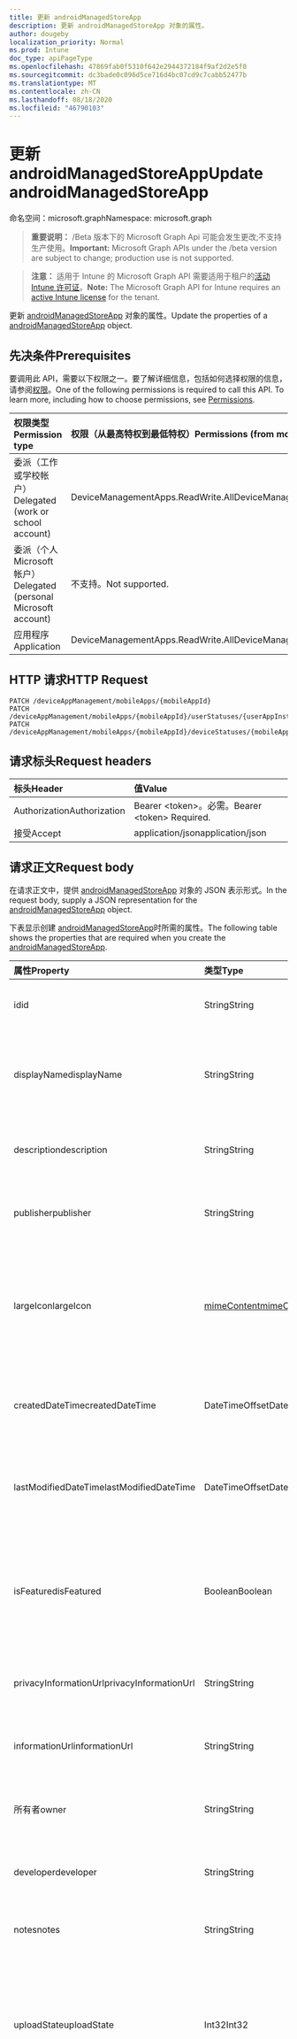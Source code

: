 ```yaml
---
title: 更新 androidManagedStoreApp
description: 更新 androidManagedStoreApp 对象的属性。
author: dougeby
localization_priority: Normal
ms.prod: Intune
doc_type: apiPageType
ms.openlocfilehash: 47869fab0f5310f642e2944372184f9af2d2e5f0
ms.sourcegitcommit: dc3bade0c096d5ce716d4bc07cd9c7cabb52477b
ms.translationtype: MT
ms.contentlocale: zh-CN
ms.lasthandoff: 08/18/2020
ms.locfileid: "46790103"
---
```

# <a name="update-androidmanagedstoreapp"></a><span data-ttu-id="e14ed-103">更新 androidManagedStoreApp</span><span class="sxs-lookup"><span data-stu-id="e14ed-103">Update androidManagedStoreApp</span></span>

<span data-ttu-id="e14ed-104">命名空间：microsoft.graph</span><span class="sxs-lookup"><span data-stu-id="e14ed-104">Namespace: microsoft.graph</span></span>

> <span data-ttu-id="e14ed-105">**重要说明：** /Beta 版本下的 Microsoft Graph Api 可能会发生更改;不支持生产使用。</span><span class="sxs-lookup"><span data-stu-id="e14ed-105">**Important:** Microsoft Graph APIs under the /beta version are subject to change; production use is not supported.</span></span>

> <span data-ttu-id="e14ed-106">**注意：** 适用于 Intune 的 Microsoft Graph API 需要适用于租户的[活动 Intune 许可证](https://go.microsoft.com/fwlink/?linkid=839381)。</span><span class="sxs-lookup"><span data-stu-id="e14ed-106">**Note:** The Microsoft Graph API for Intune requires an [active Intune license](https://go.microsoft.com/fwlink/?linkid=839381) for the tenant.</span></span>

<span data-ttu-id="e14ed-107">更新 [androidManagedStoreApp](../resources/intune-apps-androidmanagedstoreapp.md) 对象的属性。</span><span class="sxs-lookup"><span data-stu-id="e14ed-107">Update the properties of a [androidManagedStoreApp](../resources/intune-apps-androidmanagedstoreapp.md) object.</span></span>

## <a name="prerequisites"></a><span data-ttu-id="e14ed-108">先决条件</span><span class="sxs-lookup"><span data-stu-id="e14ed-108">Prerequisites</span></span>
<span data-ttu-id="e14ed-p101">要调用此 API，需要以下权限之一。要了解详细信息，包括如何选择权限的信息，请参阅[权限](/graph/permissions-reference)。</span><span class="sxs-lookup"><span data-stu-id="e14ed-p101">One of the following permissions is required to call this API. To learn more, including how to choose permissions, see [Permissions](/graph/permissions-reference).</span></span>

|<span data-ttu-id="e14ed-111">权限类型</span><span class="sxs-lookup"><span data-stu-id="e14ed-111">Permission type</span></span>|<span data-ttu-id="e14ed-112">权限（从最高特权到最低特权）</span><span class="sxs-lookup"><span data-stu-id="e14ed-112">Permissions (from most to least privileged)</span></span>|
|:---|:---|
|<span data-ttu-id="e14ed-113">委派（工作或学校帐户）</span><span class="sxs-lookup"><span data-stu-id="e14ed-113">Delegated (work or school account)</span></span>|<span data-ttu-id="e14ed-114">DeviceManagementApps.ReadWrite.All</span><span class="sxs-lookup"><span data-stu-id="e14ed-114">DeviceManagementApps.ReadWrite.All</span></span>|
|<span data-ttu-id="e14ed-115">委派（个人 Microsoft 帐户）</span><span class="sxs-lookup"><span data-stu-id="e14ed-115">Delegated (personal Microsoft account)</span></span>|<span data-ttu-id="e14ed-116">不支持。</span><span class="sxs-lookup"><span data-stu-id="e14ed-116">Not supported.</span></span>|
|<span data-ttu-id="e14ed-117">应用程序</span><span class="sxs-lookup"><span data-stu-id="e14ed-117">Application</span></span>|<span data-ttu-id="e14ed-118">DeviceManagementApps.ReadWrite.All</span><span class="sxs-lookup"><span data-stu-id="e14ed-118">DeviceManagementApps.ReadWrite.All</span></span>|

## <a name="http-request"></a><span data-ttu-id="e14ed-119">HTTP 请求</span><span class="sxs-lookup"><span data-stu-id="e14ed-119">HTTP Request</span></span>
<!-- {
  "blockType": "ignored"
}
-->
``` http
PATCH /deviceAppManagement/mobileApps/{mobileAppId}
PATCH /deviceAppManagement/mobileApps/{mobileAppId}/userStatuses/{userAppInstallStatusId}/app
PATCH /deviceAppManagement/mobileApps/{mobileAppId}/deviceStatuses/{mobileAppInstallStatusId}/app
```

## <a name="request-headers"></a><span data-ttu-id="e14ed-120">请求标头</span><span class="sxs-lookup"><span data-stu-id="e14ed-120">Request headers</span></span>
|<span data-ttu-id="e14ed-121">标头</span><span class="sxs-lookup"><span data-stu-id="e14ed-121">Header</span></span>|<span data-ttu-id="e14ed-122">值</span><span class="sxs-lookup"><span data-stu-id="e14ed-122">Value</span></span>|
|:---|:---|
|<span data-ttu-id="e14ed-123">Authorization</span><span class="sxs-lookup"><span data-stu-id="e14ed-123">Authorization</span></span>|<span data-ttu-id="e14ed-124">Bearer &lt;token&gt;。必需。</span><span class="sxs-lookup"><span data-stu-id="e14ed-124">Bearer &lt;token&gt; Required.</span></span>|
|<span data-ttu-id="e14ed-125">接受</span><span class="sxs-lookup"><span data-stu-id="e14ed-125">Accept</span></span>|<span data-ttu-id="e14ed-126">application/json</span><span class="sxs-lookup"><span data-stu-id="e14ed-126">application/json</span></span>|

## <a name="request-body"></a><span data-ttu-id="e14ed-127">请求正文</span><span class="sxs-lookup"><span data-stu-id="e14ed-127">Request body</span></span>
<span data-ttu-id="e14ed-128">在请求正文中，提供 [androidManagedStoreApp](../resources/intune-apps-androidmanagedstoreapp.md) 对象的 JSON 表示形式。</span><span class="sxs-lookup"><span data-stu-id="e14ed-128">In the request body, supply a JSON representation for the [androidManagedStoreApp](../resources/intune-apps-androidmanagedstoreapp.md) object.</span></span>

<span data-ttu-id="e14ed-129">下表显示创建 [androidManagedStoreApp](../resources/intune-apps-androidmanagedstoreapp.md)时所需的属性。</span><span class="sxs-lookup"><span data-stu-id="e14ed-129">The following table shows the properties that are required when you create the [androidManagedStoreApp](../resources/intune-apps-androidmanagedstoreapp.md).</span></span>

|<span data-ttu-id="e14ed-130">属性</span><span class="sxs-lookup"><span data-stu-id="e14ed-130">Property</span></span>|<span data-ttu-id="e14ed-131">类型</span><span class="sxs-lookup"><span data-stu-id="e14ed-131">Type</span></span>|<span data-ttu-id="e14ed-132">说明</span><span class="sxs-lookup"><span data-stu-id="e14ed-132">Description</span></span>|
|:---|:---|:---|
|<span data-ttu-id="e14ed-133">id</span><span class="sxs-lookup"><span data-stu-id="e14ed-133">id</span></span>|<span data-ttu-id="e14ed-134">String</span><span class="sxs-lookup"><span data-stu-id="e14ed-134">String</span></span>|<span data-ttu-id="e14ed-135">实体的键。</span><span class="sxs-lookup"><span data-stu-id="e14ed-135">Key of the entity.</span></span> <span data-ttu-id="e14ed-136">继承自 [mobileApp](../resources/intune-shared-mobileapp.md)</span><span class="sxs-lookup"><span data-stu-id="e14ed-136">Inherited from [mobileApp](../resources/intune-shared-mobileapp.md)</span></span>|
|<span data-ttu-id="e14ed-137">displayName</span><span class="sxs-lookup"><span data-stu-id="e14ed-137">displayName</span></span>|<span data-ttu-id="e14ed-138">String</span><span class="sxs-lookup"><span data-stu-id="e14ed-138">String</span></span>|<span data-ttu-id="e14ed-139">管理员提供或导入的应用标题。</span><span class="sxs-lookup"><span data-stu-id="e14ed-139">The admin provided or imported title of the app.</span></span> <span data-ttu-id="e14ed-140">继承自 [mobileApp](../resources/intune-shared-mobileapp.md)</span><span class="sxs-lookup"><span data-stu-id="e14ed-140">Inherited from [mobileApp](../resources/intune-shared-mobileapp.md)</span></span>|
|<span data-ttu-id="e14ed-141">description</span><span class="sxs-lookup"><span data-stu-id="e14ed-141">description</span></span>|<span data-ttu-id="e14ed-142">String</span><span class="sxs-lookup"><span data-stu-id="e14ed-142">String</span></span>|<span data-ttu-id="e14ed-143">应用的说明。</span><span class="sxs-lookup"><span data-stu-id="e14ed-143">The description of the app.</span></span> <span data-ttu-id="e14ed-144">继承自 [mobileApp](../resources/intune-shared-mobileapp.md)</span><span class="sxs-lookup"><span data-stu-id="e14ed-144">Inherited from [mobileApp](../resources/intune-shared-mobileapp.md)</span></span>|
|<span data-ttu-id="e14ed-145">publisher</span><span class="sxs-lookup"><span data-stu-id="e14ed-145">publisher</span></span>|<span data-ttu-id="e14ed-146">String</span><span class="sxs-lookup"><span data-stu-id="e14ed-146">String</span></span>|<span data-ttu-id="e14ed-147">应用的发布者。</span><span class="sxs-lookup"><span data-stu-id="e14ed-147">The publisher of the app.</span></span> <span data-ttu-id="e14ed-148">继承自 [mobileApp](../resources/intune-shared-mobileapp.md)</span><span class="sxs-lookup"><span data-stu-id="e14ed-148">Inherited from [mobileApp](../resources/intune-shared-mobileapp.md)</span></span>|
|<span data-ttu-id="e14ed-149">largeIcon</span><span class="sxs-lookup"><span data-stu-id="e14ed-149">largeIcon</span></span>|[<span data-ttu-id="e14ed-150">mimeContent</span><span class="sxs-lookup"><span data-stu-id="e14ed-150">mimeContent</span></span>](../resources/intune-shared-mimecontent.md)|<span data-ttu-id="e14ed-151">要显示在应用详细信息中并用于图标上传的大图标。</span><span class="sxs-lookup"><span data-stu-id="e14ed-151">The large icon, to be displayed in the app details and used for upload of the icon.</span></span> <span data-ttu-id="e14ed-152">继承自 [mobileApp](../resources/intune-shared-mobileapp.md)</span><span class="sxs-lookup"><span data-stu-id="e14ed-152">Inherited from [mobileApp](../resources/intune-shared-mobileapp.md)</span></span>|
|<span data-ttu-id="e14ed-153">createdDateTime</span><span class="sxs-lookup"><span data-stu-id="e14ed-153">createdDateTime</span></span>|<span data-ttu-id="e14ed-154">DateTimeOffset</span><span class="sxs-lookup"><span data-stu-id="e14ed-154">DateTimeOffset</span></span>|<span data-ttu-id="e14ed-155">创建应用的日期和时间。</span><span class="sxs-lookup"><span data-stu-id="e14ed-155">The date and time the app was created.</span></span> <span data-ttu-id="e14ed-156">继承自 [mobileApp](../resources/intune-shared-mobileapp.md)</span><span class="sxs-lookup"><span data-stu-id="e14ed-156">Inherited from [mobileApp](../resources/intune-shared-mobileapp.md)</span></span>|
|<span data-ttu-id="e14ed-157">lastModifiedDateTime</span><span class="sxs-lookup"><span data-stu-id="e14ed-157">lastModifiedDateTime</span></span>|<span data-ttu-id="e14ed-158">DateTimeOffset</span><span class="sxs-lookup"><span data-stu-id="e14ed-158">DateTimeOffset</span></span>|<span data-ttu-id="e14ed-159">上次修改应用的日期和时间。</span><span class="sxs-lookup"><span data-stu-id="e14ed-159">The date and time the app was last modified.</span></span> <span data-ttu-id="e14ed-160">继承自 [mobileApp](../resources/intune-shared-mobileapp.md)</span><span class="sxs-lookup"><span data-stu-id="e14ed-160">Inherited from [mobileApp](../resources/intune-shared-mobileapp.md)</span></span>|
|<span data-ttu-id="e14ed-161">isFeatured</span><span class="sxs-lookup"><span data-stu-id="e14ed-161">isFeatured</span></span>|<span data-ttu-id="e14ed-162">Boolean</span><span class="sxs-lookup"><span data-stu-id="e14ed-162">Boolean</span></span>|<span data-ttu-id="e14ed-163">指示应用是否被管理员标记为特色的值。继承自 [mobileApp](../resources/intune-shared-mobileapp.md)</span><span class="sxs-lookup"><span data-stu-id="e14ed-163">The value indicating whether the app is marked as featured by the admin. Inherited from [mobileApp](../resources/intune-shared-mobileapp.md)</span></span>|
|<span data-ttu-id="e14ed-164">privacyInformationUrl</span><span class="sxs-lookup"><span data-stu-id="e14ed-164">privacyInformationUrl</span></span>|<span data-ttu-id="e14ed-165">String</span><span class="sxs-lookup"><span data-stu-id="e14ed-165">String</span></span>|<span data-ttu-id="e14ed-166">隐私声明 URL。</span><span class="sxs-lookup"><span data-stu-id="e14ed-166">The privacy statement Url.</span></span> <span data-ttu-id="e14ed-167">继承自 [mobileApp](../resources/intune-shared-mobileapp.md)</span><span class="sxs-lookup"><span data-stu-id="e14ed-167">Inherited from [mobileApp](../resources/intune-shared-mobileapp.md)</span></span>|
|<span data-ttu-id="e14ed-168">informationUrl</span><span class="sxs-lookup"><span data-stu-id="e14ed-168">informationUrl</span></span>|<span data-ttu-id="e14ed-169">String</span><span class="sxs-lookup"><span data-stu-id="e14ed-169">String</span></span>|<span data-ttu-id="e14ed-170">详细信息 URL。</span><span class="sxs-lookup"><span data-stu-id="e14ed-170">The more information Url.</span></span> <span data-ttu-id="e14ed-171">继承自 [mobileApp](../resources/intune-shared-mobileapp.md)</span><span class="sxs-lookup"><span data-stu-id="e14ed-171">Inherited from [mobileApp](../resources/intune-shared-mobileapp.md)</span></span>|
|<span data-ttu-id="e14ed-172">所有者</span><span class="sxs-lookup"><span data-stu-id="e14ed-172">owner</span></span>|<span data-ttu-id="e14ed-173">String</span><span class="sxs-lookup"><span data-stu-id="e14ed-173">String</span></span>|<span data-ttu-id="e14ed-174">应用的所有者。</span><span class="sxs-lookup"><span data-stu-id="e14ed-174">The owner of the app.</span></span> <span data-ttu-id="e14ed-175">继承自 [mobileApp](../resources/intune-shared-mobileapp.md)</span><span class="sxs-lookup"><span data-stu-id="e14ed-175">Inherited from [mobileApp](../resources/intune-shared-mobileapp.md)</span></span>|
|<span data-ttu-id="e14ed-176">developer</span><span class="sxs-lookup"><span data-stu-id="e14ed-176">developer</span></span>|<span data-ttu-id="e14ed-177">String</span><span class="sxs-lookup"><span data-stu-id="e14ed-177">String</span></span>|<span data-ttu-id="e14ed-178">应用的开发者。</span><span class="sxs-lookup"><span data-stu-id="e14ed-178">The developer of the app.</span></span> <span data-ttu-id="e14ed-179">继承自 [mobileApp](../resources/intune-shared-mobileapp.md)</span><span class="sxs-lookup"><span data-stu-id="e14ed-179">Inherited from [mobileApp](../resources/intune-shared-mobileapp.md)</span></span>|
|<span data-ttu-id="e14ed-180">notes</span><span class="sxs-lookup"><span data-stu-id="e14ed-180">notes</span></span>|<span data-ttu-id="e14ed-181">String</span><span class="sxs-lookup"><span data-stu-id="e14ed-181">String</span></span>|<span data-ttu-id="e14ed-182">应用的备注。</span><span class="sxs-lookup"><span data-stu-id="e14ed-182">Notes for the app.</span></span> <span data-ttu-id="e14ed-183">继承自 [mobileApp](../resources/intune-shared-mobileapp.md)</span><span class="sxs-lookup"><span data-stu-id="e14ed-183">Inherited from [mobileApp](../resources/intune-shared-mobileapp.md)</span></span>|
|<span data-ttu-id="e14ed-184">uploadState</span><span class="sxs-lookup"><span data-stu-id="e14ed-184">uploadState</span></span>|<span data-ttu-id="e14ed-185">Int32</span><span class="sxs-lookup"><span data-stu-id="e14ed-185">Int32</span></span>|<span data-ttu-id="e14ed-186">上载状态。</span><span class="sxs-lookup"><span data-stu-id="e14ed-186">The upload state.</span></span> <span data-ttu-id="e14ed-187">可能的值包括： 0- `Not Ready` 、1- `Ready` 、2- `Processing` 。</span><span class="sxs-lookup"><span data-stu-id="e14ed-187">Possible values are: 0 - `Not Ready`, 1 - `Ready`, 2 - `Processing`.</span></span> <span data-ttu-id="e14ed-188">继承自 [mobileApp](../resources/intune-shared-mobileapp.md)</span><span class="sxs-lookup"><span data-stu-id="e14ed-188">Inherited from [mobileApp](../resources/intune-shared-mobileapp.md)</span></span>|
|<span data-ttu-id="e14ed-189">publishingState</span><span class="sxs-lookup"><span data-stu-id="e14ed-189">publishingState</span></span>|[<span data-ttu-id="e14ed-190">mobileAppPublishingState</span><span class="sxs-lookup"><span data-stu-id="e14ed-190">mobileAppPublishingState</span></span>](../resources/intune-apps-mobileapppublishingstate.md)|<span data-ttu-id="e14ed-191">应用的发布状态。</span><span class="sxs-lookup"><span data-stu-id="e14ed-191">The publishing state for the app.</span></span> <span data-ttu-id="e14ed-192">除非应用已发布，否则无法分配应用。</span><span class="sxs-lookup"><span data-stu-id="e14ed-192">The app cannot be assigned unless the app is published.</span></span> <span data-ttu-id="e14ed-193">继承自 [mobileApp](../resources/intune-shared-mobileapp.md)。</span><span class="sxs-lookup"><span data-stu-id="e14ed-193">Inherited from [mobileApp](../resources/intune-shared-mobileapp.md).</span></span> <span data-ttu-id="e14ed-194">可取值为：`notPublished`、`processing`、`published`。</span><span class="sxs-lookup"><span data-stu-id="e14ed-194">Possible values are: `notPublished`, `processing`, `published`.</span></span>|
|<span data-ttu-id="e14ed-195">isAssigned</span><span class="sxs-lookup"><span data-stu-id="e14ed-195">isAssigned</span></span>|<span data-ttu-id="e14ed-196">Boolean</span><span class="sxs-lookup"><span data-stu-id="e14ed-196">Boolean</span></span>|<span data-ttu-id="e14ed-197">指示是否至少向一个组分配了应用程序的值。</span><span class="sxs-lookup"><span data-stu-id="e14ed-197">The value indicating whether the app is assigned to at least one group.</span></span> <span data-ttu-id="e14ed-198">继承自 [mobileApp](../resources/intune-shared-mobileapp.md)</span><span class="sxs-lookup"><span data-stu-id="e14ed-198">Inherited from [mobileApp](../resources/intune-shared-mobileapp.md)</span></span>|
|<span data-ttu-id="e14ed-199">roleScopeTagIds</span><span class="sxs-lookup"><span data-stu-id="e14ed-199">roleScopeTagIds</span></span>|<span data-ttu-id="e14ed-200">字符串集合</span><span class="sxs-lookup"><span data-stu-id="e14ed-200">String collection</span></span>|<span data-ttu-id="e14ed-201">此移动应用的作用域标记 id 列表。</span><span class="sxs-lookup"><span data-stu-id="e14ed-201">List of scope tag ids for this mobile app.</span></span> <span data-ttu-id="e14ed-202">继承自 [mobileApp](../resources/intune-shared-mobileapp.md)</span><span class="sxs-lookup"><span data-stu-id="e14ed-202">Inherited from [mobileApp](../resources/intune-shared-mobileapp.md)</span></span>|
|<span data-ttu-id="e14ed-203">dependentAppCount</span><span class="sxs-lookup"><span data-stu-id="e14ed-203">dependentAppCount</span></span>|<span data-ttu-id="e14ed-204">Int32</span><span class="sxs-lookup"><span data-stu-id="e14ed-204">Int32</span></span>|<span data-ttu-id="e14ed-205">子应用程序的依赖项总数。</span><span class="sxs-lookup"><span data-stu-id="e14ed-205">The total number of dependencies the child app has.</span></span> <span data-ttu-id="e14ed-206">继承自 [mobileApp](../resources/intune-shared-mobileapp.md)</span><span class="sxs-lookup"><span data-stu-id="e14ed-206">Inherited from [mobileApp](../resources/intune-shared-mobileapp.md)</span></span>|
|<span data-ttu-id="e14ed-207">packageId</span><span class="sxs-lookup"><span data-stu-id="e14ed-207">packageId</span></span>|<span data-ttu-id="e14ed-208">String</span><span class="sxs-lookup"><span data-stu-id="e14ed-208">String</span></span>|<span data-ttu-id="e14ed-209">包标识符。</span><span class="sxs-lookup"><span data-stu-id="e14ed-209">The package identifier.</span></span>|
|<span data-ttu-id="e14ed-210">appIdentifier</span><span class="sxs-lookup"><span data-stu-id="e14ed-210">appIdentifier</span></span>|<span data-ttu-id="e14ed-211">String</span><span class="sxs-lookup"><span data-stu-id="e14ed-211">String</span></span>|<span data-ttu-id="e14ed-212">标识名称。</span><span class="sxs-lookup"><span data-stu-id="e14ed-212">The Identity Name.</span></span>|
|<span data-ttu-id="e14ed-213">usedLicenseCount</span><span class="sxs-lookup"><span data-stu-id="e14ed-213">usedLicenseCount</span></span>|<span data-ttu-id="e14ed-214">Int32</span><span class="sxs-lookup"><span data-stu-id="e14ed-214">Int32</span></span>|<span data-ttu-id="e14ed-215">使用中的 VPP 许可证数量。</span><span class="sxs-lookup"><span data-stu-id="e14ed-215">The number of VPP licenses in use.</span></span>|
|<span data-ttu-id="e14ed-216">totalLicenseCount</span><span class="sxs-lookup"><span data-stu-id="e14ed-216">totalLicenseCount</span></span>|<span data-ttu-id="e14ed-217">Int32</span><span class="sxs-lookup"><span data-stu-id="e14ed-217">Int32</span></span>|<span data-ttu-id="e14ed-218">VPP 许可证的总数。</span><span class="sxs-lookup"><span data-stu-id="e14ed-218">The total number of VPP licenses.</span></span>|
|<span data-ttu-id="e14ed-219">appStoreUrl</span><span class="sxs-lookup"><span data-stu-id="e14ed-219">appStoreUrl</span></span>|<span data-ttu-id="e14ed-220">String</span><span class="sxs-lookup"><span data-stu-id="e14ed-220">String</span></span>|<span data-ttu-id="e14ed-221">"播放工作商店" 应用程序 URL。</span><span class="sxs-lookup"><span data-stu-id="e14ed-221">The Play for Work Store app URL.</span></span>|
|<span data-ttu-id="e14ed-222">isPrivate</span><span class="sxs-lookup"><span data-stu-id="e14ed-222">isPrivate</span></span>|<span data-ttu-id="e14ed-223">布尔值</span><span class="sxs-lookup"><span data-stu-id="e14ed-223">Boolean</span></span>|<span data-ttu-id="e14ed-224">指示应用程序是否仅适用于给定企业的用户。</span><span class="sxs-lookup"><span data-stu-id="e14ed-224">Indicates whether the app is only available to a given enterprise's users.</span></span>|
|<span data-ttu-id="e14ed-225">isSystemApp</span><span class="sxs-lookup"><span data-stu-id="e14ed-225">isSystemApp</span></span>|<span data-ttu-id="e14ed-226">布尔值</span><span class="sxs-lookup"><span data-stu-id="e14ed-226">Boolean</span></span>|<span data-ttu-id="e14ed-227">指示应用程序是否为预安装的系统应用程序。</span><span class="sxs-lookup"><span data-stu-id="e14ed-227">Indicates whether the app is a preinstalled system app.</span></span>|
|<span data-ttu-id="e14ed-228">appTracks</span><span class="sxs-lookup"><span data-stu-id="e14ed-228">appTracks</span></span>|<span data-ttu-id="e14ed-229">[androidManagedStoreAppTrack](../resources/intune-apps-androidmanagedstoreapptrack.md) 集合</span><span class="sxs-lookup"><span data-stu-id="e14ed-229">[androidManagedStoreAppTrack](../resources/intune-apps-androidmanagedstoreapptrack.md) collection</span></span>|<span data-ttu-id="e14ed-230">对此企业可见的曲目。</span><span class="sxs-lookup"><span data-stu-id="e14ed-230">The tracks that are visible to this enterprise.</span></span>|
|<span data-ttu-id="e14ed-231">supportsOemConfig</span><span class="sxs-lookup"><span data-stu-id="e14ed-231">supportsOemConfig</span></span>|<span data-ttu-id="e14ed-232">布尔值</span><span class="sxs-lookup"><span data-stu-id="e14ed-232">Boolean</span></span>|<span data-ttu-id="e14ed-233">此应用是否支持 OEMConfig 策略。</span><span class="sxs-lookup"><span data-stu-id="e14ed-233">Whether this app supports OEMConfig policy.</span></span>|



## <a name="response"></a><span data-ttu-id="e14ed-234">响应</span><span class="sxs-lookup"><span data-stu-id="e14ed-234">Response</span></span>
<span data-ttu-id="e14ed-235">如果成功，此方法 `200 OK` 在响应正文中返回响应代码和更新的 [androidManagedStoreApp](../resources/intune-apps-androidmanagedstoreapp.md) 对象。</span><span class="sxs-lookup"><span data-stu-id="e14ed-235">If successful, this method returns a `200 OK` response code and an updated [androidManagedStoreApp](../resources/intune-apps-androidmanagedstoreapp.md) object in the response body.</span></span>

## <a name="example"></a><span data-ttu-id="e14ed-236">示例</span><span class="sxs-lookup"><span data-stu-id="e14ed-236">Example</span></span>

### <a name="request"></a><span data-ttu-id="e14ed-237">请求</span><span class="sxs-lookup"><span data-stu-id="e14ed-237">Request</span></span>
<span data-ttu-id="e14ed-238">下面是一个请求示例。</span><span class="sxs-lookup"><span data-stu-id="e14ed-238">Here is an example of the request.</span></span>
``` http
PATCH https://graph.microsoft.com/beta/deviceAppManagement/mobileApps/{mobileAppId}
Content-type: application/json
Content-length: 1168

{
  "@odata.type": "#microsoft.graph.androidManagedStoreApp",
  "displayName": "Display Name value",
  "description": "Description value",
  "publisher": "Publisher value",
  "largeIcon": {
    "@odata.type": "microsoft.graph.mimeContent",
    "type": "Type value",
    "value": "dmFsdWU="
  },
  "isFeatured": true,
  "privacyInformationUrl": "https://example.com/privacyInformationUrl/",
  "informationUrl": "https://example.com/informationUrl/",
  "owner": "Owner value",
  "developer": "Developer value",
  "notes": "Notes value",
  "uploadState": 11,
  "publishingState": "processing",
  "isAssigned": true,
  "roleScopeTagIds": [
    "Role Scope Tag Ids value"
  ],
  "dependentAppCount": 1,
  "packageId": "Package Id value",
  "appIdentifier": "App Identifier value",
  "usedLicenseCount": 0,
  "totalLicenseCount": 1,
  "appStoreUrl": "https://example.com/appStoreUrl/",
  "isPrivate": true,
  "isSystemApp": true,
  "appTracks": [
    {
      "@odata.type": "microsoft.graph.androidManagedStoreAppTrack",
      "trackId": "Track Id value",
      "trackAlias": "Track Alias value"
    }
  ],
  "supportsOemConfig": true
}
```

### <a name="response"></a><span data-ttu-id="e14ed-239">响应</span><span class="sxs-lookup"><span data-stu-id="e14ed-239">Response</span></span>
<span data-ttu-id="e14ed-p119">下面是一个响应示例。注意：为了简单起见，可能会将此处所示的响应对象截断。将从实际调用中返回所有属性。</span><span class="sxs-lookup"><span data-stu-id="e14ed-p119">Here is an example of the response. Note: The response object shown here may be truncated for brevity. All of the properties will be returned from an actual call.</span></span>
``` http
HTTP/1.1 200 OK
Content-Type: application/json
Content-Length: 1340

{
  "@odata.type": "#microsoft.graph.androidManagedStoreApp",
  "id": "87247525-7525-8724-2575-248725752487",
  "displayName": "Display Name value",
  "description": "Description value",
  "publisher": "Publisher value",
  "largeIcon": {
    "@odata.type": "microsoft.graph.mimeContent",
    "type": "Type value",
    "value": "dmFsdWU="
  },
  "createdDateTime": "2017-01-01T00:02:43.5775965-08:00",
  "lastModifiedDateTime": "2017-01-01T00:00:35.1329464-08:00",
  "isFeatured": true,
  "privacyInformationUrl": "https://example.com/privacyInformationUrl/",
  "informationUrl": "https://example.com/informationUrl/",
  "owner": "Owner value",
  "developer": "Developer value",
  "notes": "Notes value",
  "uploadState": 11,
  "publishingState": "processing",
  "isAssigned": true,
  "roleScopeTagIds": [
    "Role Scope Tag Ids value"
  ],
  "dependentAppCount": 1,
  "packageId": "Package Id value",
  "appIdentifier": "App Identifier value",
  "usedLicenseCount": 0,
  "totalLicenseCount": 1,
  "appStoreUrl": "https://example.com/appStoreUrl/",
  "isPrivate": true,
  "isSystemApp": true,
  "appTracks": [
    {
      "@odata.type": "microsoft.graph.androidManagedStoreAppTrack",
      "trackId": "Track Id value",
      "trackAlias": "Track Alias value"
    }
  ],
  "supportsOemConfig": true
}
```



